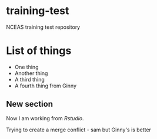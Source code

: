 # training-test
NCEAS training test repository

# List of things

* One thing
* Another thing
* A third thing
* A fourth thing from Ginny

## New section

Now I am working from *Rstudio*.

Trying to create a merge conflict - sam but Ginny's is better

